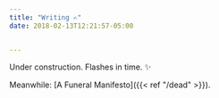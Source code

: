 ```yaml
---
title: "Writing ✍︎"
date: 2018-02-13T12:21:57-05:00


---
```


Under construction. Flashes in time. ✨

Meanwhile: [A Funeral Manifesto]({{< ref "/dead" >}}).
